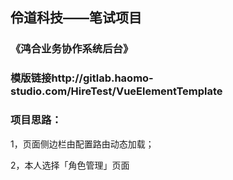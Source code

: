 ## 伶道科技——笔试项目

### 《鸿合业务协作系统后台》

### 模版链接http://gitlab.haomo-studio.com/HireTest/VueElementTemplate

### 项目思路：

1，页面侧边栏由配置路由动态加载；

2，本人选择「角色管理」页面
